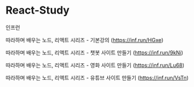 # React-Study

인프런


따라하며 배우는 노드, 리액트 시리즈 - 기본강의 (https://inf.run/HGxe)


따라하며 배우는 노드, 리액트 시리즈 - 챗봇 사이트 만들기 (https://inf.run/9kNi)


따라하며 배우는 노드, 리액트 시리즈 - 영화 사이트 만들기 (https://inf.run/Lu68)


따라하며 배우는 노드, 리액트 시리즈 - 유튜브 사이트 만들기 (https://inf.run/VsTn)
